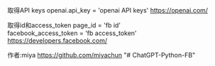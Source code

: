 取得API keys
openai.api_key = 'openai API keys'
https://openai.com/

取得id和access_token
page_id = 'fb id'          
facebook_access_token = 'fb access_token' 
https://developers.facebook.com/

作者:miya
https://github.com/miyachun
"# ChatGPT-Python-FB" 
